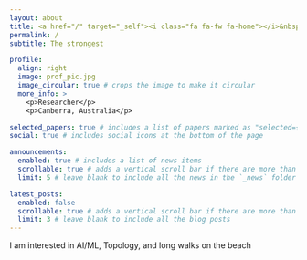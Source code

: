 ```yaml
---
layout: about
title: <a href="/" target="_self"><i class="fa fa-fw fa-home"></i>&nbsp;Home</a>
permalink: /
subtitle: The strongest

profile:
  align: right
  image: prof_pic.jpg
  image_circular: true # crops the image to make it circular
  more_info: >
    <p>Researcher</p>
    <p>Canberra, Australia</p>

selected_papers: true # includes a list of papers marked as "selected={true}"
social: true # includes social icons at the bottom of the page

announcements:
  enabled: true # includes a list of news items
  scrollable: true # adds a vertical scroll bar if there are more than 3 news items
  limit: 5 # leave blank to include all the news in the `_news` folder

latest_posts:
  enabled: false
  scrollable: true # adds a vertical scroll bar if there are more than 3 new posts items
  limit: 3 # leave blank to include all the blog posts
---
```


I am interested in AI/ML, Topology, and long walks on the beach
